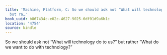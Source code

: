 ```yaml
---
title: 'Machine, Platform, C: So we should ask not “What will technology do to us?”
  but ra…'
book_uuid: b867434c-e02c-4627-9025-6df01d9a6b1c
location: '4754'
source: kindle
---
```


So we should ask not “What will technology do to us?” but rather “What do we want to do with technology?”